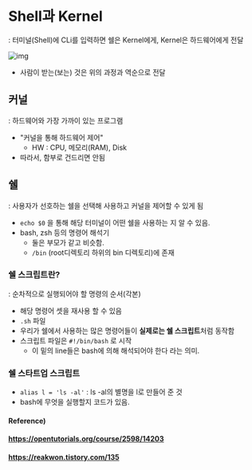 # Shell과 Kernel

: 터미널(Shell)에 CLi를 입력하면 쉘은 Kernel에게, Kernel은 하드웨어에게 전달

![img](https://blog.kakaocdn.net/dn/buMPbF/btqZlQMBSNx/1p80FhTQppyLGtUuKzOb60/img.png) 

* 사람이 받는(보는) 것은 위의 과정과 역순으로 전달



## 커널

: 하드웨어와 가장 가까이 있는 프로그램

* "커널을 통해 하드웨어 제어"
  * HW : CPU, 메모리(RAM), Disk
* 따라서, 함부로 건드리면 안됨



## 쉘

: 사용자가 선호하는 쉘을 선택해 사용하고 커널을 제어할 수 있게 됨

* `echo $0` 을 통해 해당 터미널이 어떤 쉘을 사용하는 지 알 수 있음.
* bash, zsh 등의 명령어 해석기
  * 둘은 부모가 같고 비슷함.
  * `/bin` (root디렉토리 하위의 bin 디렉토리)에 존재



### 쉘 스크립트란?

: 순차적으로 실행되어야 할 명령의 순서(각본)

* 해당 명령어 셋을 재사용 할 수 있음
* `.sh` 파일
* 우리가 쉘에서 사용하는 많은 명령어들이 **실제로는 쉘 스크립트**처럼 동작함
* 스크립트 파일은 `#!/bin/bash` 로 시작
  * 이 밑의 line들은 bash에 의해 해석되어야 한다 라는 의미.



### 쉘 스타트업 스크립트

* `alias l = 'ls -al'` : ls -al의 별명을 l로 만들어 준 것
* bash에 무엇을 실행할지 코드가 있음.







#### Reference)

#### https://opentutorials.org/course/2598/14203

#### https://reakwon.tistory.com/135
